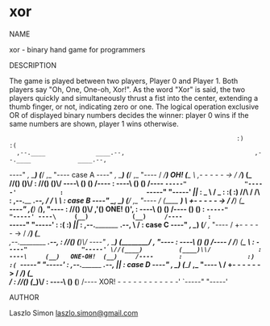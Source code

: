 xor
===

NAME

xor - binary hand game for programmers

DESCRIPTION
                           
The game is played between two players, Player 0 and Player 1. 
Both players say "Oh, One, One-oh, Xor!". 
As the word "Xor" is said, the two players quickly and simultaneously 
thrust a fist into the center, extending a thumb finger, or not,
indicating zero or one. 
The logical operation exclusive OR of displayed binary numbers decides the winner:
player 0 wins if the same numbers are shown, player 1 wins otherwise.

                                                                   :)                                   :(
      ,--.____              ____.--,                                    ,--.____             ____.--,    
 ----" _, \___)            (___/ ,_ "----          case A          ----" _, \___)           (___/ ,_ "----
       / _/____)    OH!   (____\_ \             ,- - - - - ->            / _/____)         (____\_ \
       \//(____)          (____)\\/             :                        \//(____)         (____)\\/
 ----\     (__)            (__)     /----       :                  ----\     (__)           (__)     /----
      `-----"                "-----'            :                       `-----"               "-----'
                   _||_                         :
         _         \  /         _               :                  :(                                   :)
        //\         \/         /\\              :                       ,--.____        _________.--,
       /  /                    \  \             :  case B          ----" _, \___)      (________/ ,_ "----
      /  (____              ____)  \            +- - - - - ->            / _/____)         (____\_ \
 ----"   ,(___)            (___),   "----       :                        \//(____)         (____)\\/
        ,'(____)   ONE!   (____)',              :                  ----\     (__)           (__)     /----
          (____)          (____)                :                       `-----"               "-----'
 ----\     (__)            (__)     /----       :                           
      `-----"                "-----'            :                  :(                                   :)
                   _||_                         :                       ,--._________        ____.--,
                   \  /                         :  case C          ----" _, \________)      (___/ ,_ "----
                    \/                          +- - - - - ->            / _/____)         (____\_ \
      ,--._________    _________.--,            :                        \//(____)         (____)\\/
 ----" _, \________)  (________/ ,_ "----       :                  ----\     (__)           (__)     /----
       / _/____)          (____\_ \             :                       `-----"               "-----'
       \//(____)          (____)\\/             :                    
 ----\     (__)   ONE-OH!  (__)     /----       :                  :)                                   :(
      `-----"                "-----'            :                       ,--._________   _________.--,
                  _||_                          :  case D          ----" _, \________) (________/ ,_ "----
                  \  /                          +- - - - - ->            / _/____)         (____\_ \
                   \/                           :                        \//(____)         (____)\\/
                                                :                  ----\     (__)           (__)     /----
                  XOR!   - - - - - - - - - - - -'                       `-----"               "-----'


AUTHOR

Laszlo Simon <laszlo.simon@gmail.com>
